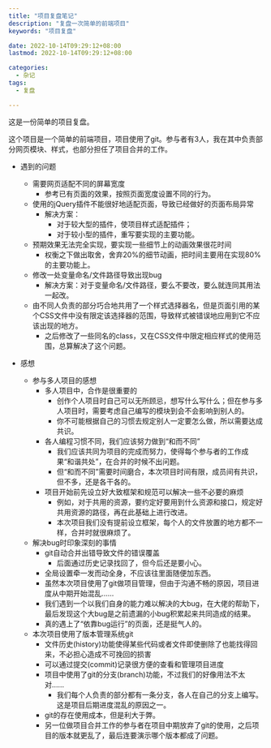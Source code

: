 ```yaml
---
title: "项目复盘笔记"
description: "复盘一次简单的前端项目"
keywords: "项目复盘"

date: 2022-10-14T09:29:12+08:00
lastmod: 2022-10-14T09:29:12+08:00

categories:
  - 杂记
tags:
  - 复盘

---
```


这是一份简单的项目复盘。

<!--more-->
这个项目是一个简单的前端项目，项目使用了git。参与者有3人，我在其中负责部分网页模块、样式，也部分担任了项目合并的工作。

+ 遇到的问题
  + 需要网页适配不同的屏幕宽度
    + 参考已有页面的效果，按照页面宽度设置不同的行为。
  + 使用的jQuery插件不能很好地适配页面，导致已经做好的页面布局异常
    + 解决方案：
      + 对于较大型的插件，使项目样式适配插件；
      + 对于较小型的插件，重写要实现的主要功能。
  + 预期效果无法完全实现，要实现一些细节上的动画效果很花时间
    + 权衡之下做出取舍，舍弃20%的细节动画，把时间主要用在实现80%的主要功能上。
  + 修改一处变量命名/文件路径导致出现bug
    + 解决方案：对于变量命名/文件路径，要么不要改，要么就连同其用法一起改。
  + 由不同人负责的部分巧合地共用了一个样式选择器名，但是页面引用的某个CSS文件中没有限定该选择器的范围，导致样式被错误地应用到它不应该出现的地方。
    + 之后修改了一些同名的class，又在CSS文件中限定相应样式的使用范围，总算解决了这个问题。

+ 感想
  + 参与多人项目的感想
    + 多人项目中，合作是很重要的
      + 创作个人项目时自己可以无所顾忌，想写什么写什么；但在参与多人项目时，需要考虑自己编写的模块到会不会影响到别人的。
      + 你不可能根据自己的习惯去规定别人一定要怎么做，所以需要达成共识。
    + 各人编程习惯不同，我们应该努力做到“和而不同”
      + 我们应该共同为项目的完成而努力，使得每个参与者的工作成果“和谐共处”，在合并的时候不出问题。
      + 但“和而不同”需要时间磨合，本次项目时间有限，成员间有共识，但不多，还是各干各的。
    + 项目开始前先设立好大致框架和规范可以解决一些不必要的麻烦
      + 例如，对于共用的资源，要约定好要用到什么资源和接口，规定好共用资源的路径，再在此基础上进行改进。
      + 本次项目我们没有提前设立框架，每个人的文件放置的地方都不一样，合并时就很麻烦了。
  + 解决bug时印象深刻的事情
    + git自动合并出错导致文件的错误覆盖
      + 后面通过历史记录找回了，但今后还是要小心。
    + 全局设置牵一发而动全身，不应该往里面随便加东西。
    + 虽然本次项目使用了git做项目管理，但由于沟通不畅的原因，项目进度从中期开始混乱……
    + 我们遇到一个以我们自身的能力难以解决的大bug，在大佬的帮助下，最后发现这个大bug是之前遗漏的小bug积累起来共同造成的结果。
    + 真的遇上了“依靠bug运行”的页面，还是挺气人的。
  + 本次项目使用了版本管理系统git
    + 文件历史(history)功能使得某些代码或者文件即使删除了也能找得回来，不必担心造成不可挽回的损害
    + 可以通过提交(commit)记录很方便的查看和管理项目进度
    + 项目中使用了git的分支(branch)功能，不过我们的好像用法不太对……
      + 我们每个人负责的部分都有一条分支，各人在自己的分支上编写。这是项目后期进度混乱的原因之一。
    + git的存在使用成本，但是利大于弊。
    + 另一位做项目合并工作的参与者在项目中期放弃了git的使用，之后项目的版本就更乱了，最后连要演示哪个版本都成了问题。